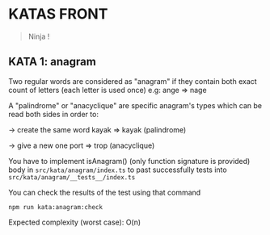 # KATAS FRONT
> Ninja !

## KATA 1: anagram

Two regular words are considered as "anagram" if they contain both exact count of letters (each letter is used once)
e.g: ange => nage

A "palindrome" or "anacyclique" are specific anagram's types which can be read both sides
in order to:

-> create the same word 
kayak => kayak (palindrome)

-> give a new one
port => trop (anacyclique)

You have to implement isAnagram() (only function signature is provided) body in `src/kata/anagram/index.ts` to past successfully tests into `src/kata/anagram/__tests__/index.ts`

You can check the results of the test using that command

```
npm run kata:anagram:check

```

Expected complexity (worst case): O(n)






